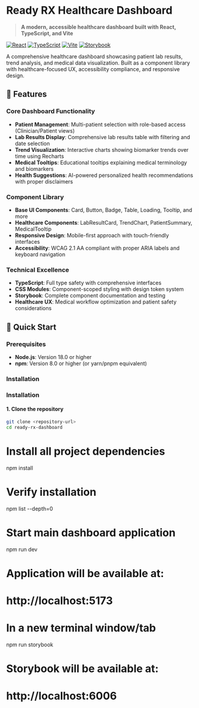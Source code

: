 # Ready RX Healthcare Dashboard

> **A modern, accessible healthcare dashboard built with React, TypeScript, and Vite**

[![React](https://img.shields.io/badge/React-18.3.1-blue.svg)](https://reactjs.org/)
[![TypeScript](https://img.shields.io/badge/TypeScript-5.5.3-blue.svg)](https://www.typescriptlang.org/)
[![Vite](https://img.shields.io/badge/Vite-5.3.3-646CFF.svg)](https://vitejs.dev/)
[![Storybook](https://img.shields.io/badge/Storybook-8.6.14-FF4785.svg)](https://storybook.js.org/)

A comprehensive healthcare dashboard showcasing patient lab results, trend analysis, and medical data visualization. Built as a component library with healthcare-focused UX, accessibility compliance, and responsive design.

## 🏥 Features

### Core Dashboard Functionality
- **Patient Management**: Multi-patient selection with role-based access (Clinician/Patient views)
- **Lab Results Display**: Comprehensive lab results table with filtering and date selection
- **Trend Visualization**: Interactive charts showing biomarker trends over time using Recharts
- **Medical Tooltips**: Educational tooltips explaining medical terminology and biomarkers
- **Health Suggestions**: AI-powered personalized health recommendations with proper disclaimers

### Component Library
- **Base UI Components**: Card, Button, Badge, Table, Loading, Tooltip, and more
- **Healthcare Components**: LabResultCard, TrendChart, PatientSummary, MedicalTooltip
- **Responsive Design**: Mobile-first approach with touch-friendly interfaces
- **Accessibility**: WCAG 2.1 AA compliant with proper ARIA labels and keyboard navigation

### Technical Excellence
- **TypeScript**: Full type safety with comprehensive interfaces
- **CSS Modules**: Component-scoped styling with design token system
- **Storybook**: Complete component documentation and testing
- **Healthcare UX**: Medical workflow optimization and patient safety considerations

## 🚀 Quick Start

### Prerequisites

- **Node.js**: Version 18.0 or higher
- **npm**: Version 8.0 or higher (or yarn/pnpm equivalent)

### Installation

### Installation

#### 1. **Clone the repository**
```bash
git clone <repository-url>
cd ready-rx-dashboard
```
# Install all project dependencies
npm install

# Verify installation
npm list --depth=0

# Start main dashboard application
npm run dev

# Application will be available at:
# http://localhost:5173

# In a new terminal window/tab
npm run storybook

# Storybook will be available at:
# http://localhost:6006